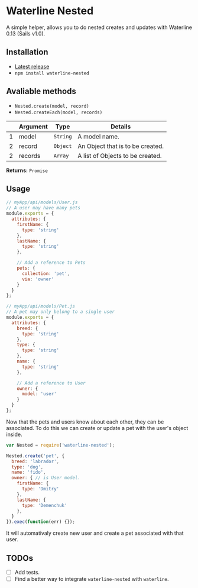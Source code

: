 # Waterline Nested

A simple helper, allows you to do nested creates and updates with Waterline 0.13 (Sails v1.0).

## Installation

- [Latest release](https://github.com/mrded/waterline-nested/releases)
- `npm install waterline-nested`

## Avaliable methods

- `Nested.create(model, record)`
- `Nested.createEach(model, records)`

|   | Argument | Type         | Details                          |
|---|----------|--------------|----------------------------------|
| 1 | model    | `String`     | A model name.                    |
| 2 | record   | `Object`     | An Object that is to be created. |
| 2 | records  | `Array`      | A list of Objects to be created. |

**Returns:** `Promise`

## Usage

```javascript
// myApp/api/models/User.js
// A user may have many pets
module.exports = {
  attributes: {
    firstName: {
      type: 'string'
    },
    lastName: {
      type: 'string'
    },

    // Add a reference to Pets
    pets: {
      collection: 'pet',
      via: 'owner'
    }
  }
};
```

```javascript
// myApp/api/models/Pet.js
// A pet may only belong to a single user
module.exports = {
  attributes: {
    breed: {
      type: 'string'
    },
    type: {
      type: 'string'
    },
    name: {
      type: 'string'
    },

    // Add a reference to User
    owner: {
      model: 'user'
    }
  }
};
```

Now that the pets and users know about each other, they can be associated. To do this we can create or update a pet with the user's object inside.

```javascript
var Nested = require('waterline-nested');

Nested.create('pet', {
  breed: 'labrador',
  type: 'dog',
  name: 'fido',
  owner: { // is User model.
    firstName: {
      type: 'Dmitry'
    },
    lastName: {
      type: 'Demenchuk'
    },
  }
}).exec(function(err) {});
```

It will automativaly create new user and create a pet associated with that user.

## TODOs
- [ ] Add tests.
- [ ] Find a better way to integrate `waterline-nested` with `waterline`.